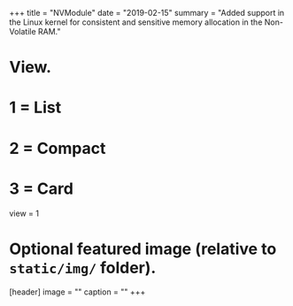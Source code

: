 
+++
title = "NVModule"
date = "2019-02-15"
summary = "Added support in the Linux kernel for consistent and sensitive memory allocation in the Non-Volatile RAM."
# View.
#   1 = List
#   2 = Compact
#   3 = Card
view = 1

# Optional featured image (relative to `static/img/` folder).
[header]
image = ""
caption = ""
+++

 
